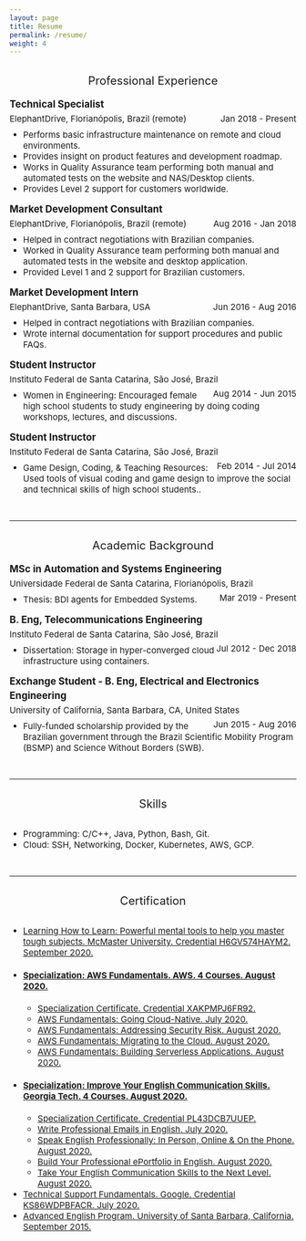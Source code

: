 ```yaml
---
layout: page
title: Resume
permalink: /resume/
weight: 4
---
```


<style>
p
{
  margin:0;
  padding:0;
  font-size:15px;
  line-height:25px;
}

pt
{
   font-size:20px; 
}

pp
{
   font-size:17px; 
}

ul li
{
 font-size:15px;
}

.alignleft {
	float: left;
}
.alignright {
	float: right;
}
</style>

<br>
<center><pt>Professional Experience</pt></center>
<br>

<pp><strong>Technical Specialist</strong></pp>
<p>
  <p class="alignleft">ElephantDrive, Florianópolis, Brazil (remote)</p>
  <p class="alignright">Jan 2018 - Present</p>
</p> 
<br>
<ul>
  <li>Performs basic infrastructure maintenance on remote and cloud environments.</li>
  <li>Provides insight on product features and development roadmap.</li>
  <li>Works in Quality Assurance team performing both manual and automated tests on the website and NAS/Desktop clients.</li>
  <li>Provides Level 2 support for customers worldwide.</li>
</ul>

<pp><strong>Market Development Consultant</strong></pp>
<p>
  <p class="alignleft">ElephantDrive, Florianópolis, Brazil (remote)</p>
  <p class="alignright">Aug 2016 - Jan 2018</p>
</p> 
<br>
<ul>
  <li>Helped in contract negotiations with Brazilian companies.</li>
  <li>Worked in Quality Assurance team performing both manual and automated tests in the website and desktop application.</li>
  <li>Provided Level 1 and 2 support for Brazilian customers.</li>
</ul>

<pp><strong>Market Development Intern</strong></pp>
<p>
  <p class="alignleft">ElephantDrive, Santa Barbara, USA</p>
  <p class="alignright">Jun 2016 - Aug 2016</p>
</p>
<br>
<ul>
  <li>Helped in contract negotiations with Brazilian companies.</li>
  <li>Wrote internal documentation for support procedures and public FAQs.</li>
</ul>

<pp><strong>Student Instructor</strong></pp>
<p>
  <p class="alignleft">Instituto Federal de Santa Catarina, São José, Brazil</p>
  <p class="alignright">Aug 2014 - Jun 2015</p>
</p>
<br>
<ul>
  <li>Women in Engineering: Encouraged female high school students to study engineering by doing coding workshops, lectures, and discussions.</li>
</ul>

<pp><strong>Student Instructor</strong></pp>
<p>
  <p class="alignleft">Instituto Federal de Santa Catarina, São José, Brazil</p>
  <p class="alignright">Feb 2014 - Jul 2014</p>
</p>
<br>
<ul>
<li>Game Design, Coding, & Teaching Resources: Used tools of visual coding and game design to improve the social and technical skills of high school students..</li>
</ul>

<br>

----

<br>
<center><pt>Academic Background</pt></center>
<br>

<pp><strong>MSc in Automation and Systems Engineering</strong></pp>
<p>
  <p class="alignleft">Universidade Federal de Santa Catarina, Florianópolis, Brazil</p>
  <p class="alignright">Mar 2019 - Present</p>
</p>
<br>
<ul>
    <li>Thesis: BDI agents for Embedded Systems.</li>
</ul>

<pp><strong>B. Eng, Telecommunications Engineering</strong></pp>
<p>
  <p class="alignleft">Instituto Federal de Santa Catarina, São José, Brazil</p>
  <p class="alignright">Jul 2012 - Dec 2018</p>
</p>
<br>
<ul>
    <li>Dissertation: Storage in hyper-converged cloud infrastructure using containers.</li>
</ul>

<pp><strong>Exchange Student - B. Eng, Electrical and Electronics Engineering</strong></pp>
<p>
  <p class="alignleft">University of California, Santa Barbara, CA, United States</p>
  <p class="alignright">Jun 2015 - Aug 2016</p>
</p>
<br>
<ul>
    <li>Fully-funded scholarship provided by the Brazilian government through the Brazil Scientific Mobility Program (BSMP) and Science Without Borders (SWB).
</li>
</ul>

<br>

----

<br>
<center><pt>Skills</pt></center>
<br>

<ul>
    <li>Programming: C/C++, Java, Python, Bash, Git.</li>
    <li>Cloud: SSH, Networking, Docker, Kubernetes, AWS, GCP.</li>
</ul>

<br>

----

<br>
<center><pt>Certification</pt></center>
<br>

<ul>
    <li><a target="_blank" rel="noopener noreferrer" href="https://www.coursera.org/account/accomplishments/verify/H6GV574HAYM2">Learning How to Learn: Powerful mental tools to help you master tough subjects. McMaster University. Credential H6GV574HAYM2. September 2020.</a></li>
    <li>
        <div class="panel-group">
            <div class="panel panel-default">
                <div class="panel-heading">
                <h4 class="panel-title">
                    <a data-toggle="collapse" href="#collapse1" style="font-size:15px">Specialization: AWS Fundamentals. AWS. 4 Courses. August 2020.</a>
                </h4>
                </div>
                <div id="collapse1" class="panel-collapse collapse">
                <ul>
                    <li><a target="_blank" rel="noopener noreferrer" href="https://coursera.org/account/accomplishments/specialization/XAKPMPJ6FR92">Specialization Certificate. Credential XAKPMPJ6FR92.</a></li>
                    <li><a target="_blank" rel="noopener noreferrer" href="https://www.coursera.org/account/accomplishments/verify/TMBUUDUW5R5A">AWS Fundamentals: Going Cloud-Native. July 2020.</a></li>
                    <li><a target="_blank" rel="noopener noreferrer" href="https://www.coursera.org/account/accomplishments/verify/9QY9LM3F26EC">AWS Fundamentals: Addressing Security Risk. August 2020.</a></li>
                    <li><a target="_blank" rel="noopener noreferrer" href="https://www.coursera.org/account/accomplishments/verify/88K9XSGF4ULN">AWS Fundamentals: Migrating to the Cloud. August 2020.</a></li>
                    <li><a target="_blank" rel="noopener noreferrer" href="https://www.coursera.org/account/accomplishments/verify/A685WLFXCXEC">AWS Fundamentals: Building Serverless Applications. August 2020.</a></li>
                </ul>
                </div>
            </div>
        </div>
    </li>
    <li>
        <div class="panel-group">
            <div class="panel panel-default">
                <div class="panel-heading">
                <h4 class="panel-title">
                    <a data-toggle="collapse" href="#collapse2" style="font-size:15px">Specialization: Improve Your English Communication Skills. Georgia Tech. 4 Courses. August 2020.</a>
                </h4>
                </div>
                <div id="collapse2" class="panel-collapse collapse">
                <ul>
                    <li><a target="_blank" rel="noopener noreferrer" href="https://coursera.org/account/accomplishments/specialization/PL43DCB7UUEP">Specialization Certificate. Credential PL43DCB7UUEP.</a></li>
                    <li><a target="_blank" rel="noopener noreferrer" href="https://coursera.org/verify/VNUULDW7PW29">Write Professional Emails in English. July 2020.</a></li>
                    <li><a target="_blank" rel="noopener noreferrer" href="https://coursera.org/verify/85A485W3VHC4">Speak English Professionally: In Person, Online & On the Phone. August 2020.</a></li>
                    <li><a target="_blank" rel="noopener noreferrer" href="https://coursera.org/verify/QDKJCXHXZA96">Build Your Professional ePortfolio in English. August 2020.</a></li>
                    <li><a target="_blank" rel="noopener noreferrer" href="https://coursera.org/verify/SDA839P76RP4">Take Your English Communication Skills to the Next Level. August 2020.</a></li>
                </ul>
                </div>
            </div>
        </div>
    </li>
    <li><a target="_blank" rel="noopener noreferrer" href="https://coursera.org/verify/KS86WDPBFACR">Technical Support Fundamentals. Google. Credential KS86WDPBFACR. July 2020.</a></li>
    <li><a target="_blank" rel="noopener noreferrer" href="https://professional.ucsb.edu/">Advanced English Program. University of Santa Barbara, California. September 2015.</a></li>
<br>